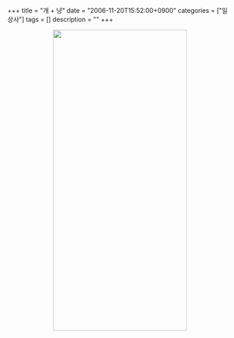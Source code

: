 +++
title = "개 + 냥"
date = "2006-11-20T15:52:00+0900"
categories = ["일상사"]
tags = []
description = ""
+++
<span class="copyright_entry" style="display:block;" title="개 + 냥@@**@@http://shed.egloos.com/1455486"></span>
<div style="text-align:center">
 <img class="image_mid" border="0" onmouseover="this.style.cursor='pointer'" alt="" src="/attachment/1455486_1.jpg" width="300" height="675" onclick="Control.Modal.openDialog(this, event, 'http://pds2.egloos.com/pds/200611/20/82/a0003782_03111530.jpg', 300, 675);">
</div>
<br> 
<!--
       <rdf:RDF xmlns:rdf="http://www.w3.org/1999/02/22-rdf-syntax-ns#"
		    xmlns:dc="http://purl.org/dc/elements/1.1/"
		    xmlns:trackback="http://madskills.com/public/xml/rss/module/trackback/">
       <rdf:Description
	        rdf:about="http://shed.egloos.com/1455486"
	        dc:identifier="http://shed.egloos.com/1455486"
	        dc:title="개 + 냥"
	        trackback:ping="http://shed.egloos.com/tb/1455486"/>
       </rdf:RDF>
       -->

<ul></ul>